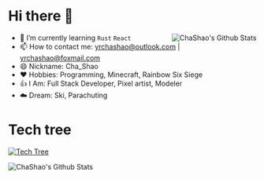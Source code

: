 # Hi there 👋

<a href="#">
  <img src="https://github-readme-stats.vercel.app/api?username=Cha-Shao&show_icons=true&hide_border=true" align="right" alt="ChaShao's Github Stats" />
</a>

- 🌱 I’m currently learning `Rust` `React`
- 📫 How to contact me: yrchashao@outlook.com | yrchashao@foxmail.com
- 😄 Nickname: Cha_Shao
- ❤️ Hobbies: Programming, Minecraft, Rainbow Six Siege
- 👍 I Am: Full Stack Developer, Pixel artist, Modeler
- ☁️ Dream: Ski, Parachuting

# Tech tree

[![Tech Tree](https://skillicons.dev/icons?i=ts,python,react,vue,tauri,tailwind,blender)](https://skillicons.dev)

<div>
    <img src="https://github-readme-stats.vercel.app/api/top-langs/?username=Cha-Shao&layout=compact" align="left" alt="ChaShao's Github Stats" />
</div>

